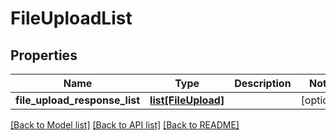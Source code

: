 # FileUploadList

## Properties
Name | Type | Description | Notes
------------ | ------------- | ------------- | -------------
**file_upload_response_list** | [**list[FileUpload]**](FileUpload.md) |  | [optional] 

[[Back to Model list]](../README.md#documentation-for-models) [[Back to API list]](../README.md#documentation-for-api-endpoints) [[Back to README]](../README.md)


